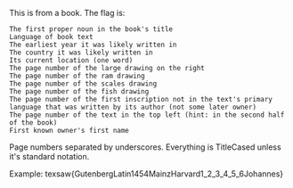 This is from a book. The flag is:

    The first proper noun in the book's title
    Language of book text
    The earliest year it was likely written in
    The country it was likely written in
    Its current location (one word)
    The page number of the large drawing on the right
    The page number of the ram drawing
    The page number of the scales drawing
    The page number of the fish drawing
    The page number of the first inscription not in the text's primary language that was written by its author (not some later owner)
    The page number of the text in the top left (hint: in the second half of the book)
    First known owner's first name

Page numbers separated by underscores. Everything is TitleCased unless it's standard notation.

Example: texsaw{GutenbergLatin1454MainzHarvard1_2_3_4_5_6Johannes}
